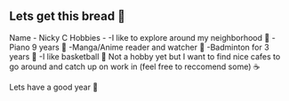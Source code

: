 ## Lets get this bread 🍞 



Name - Nicky C
Hobbies - 
-I like to explore around my neighborhood 🚶
-Piano 9 years 🎹
-Manga/Anime reader and watcher 👀
-Badminton for 3 years 🏸
-I like basketball 🏀
Not a hobby yet but I want to find nice cafes to go around and catch up on work in (feel free to reccomend some) ☕

Lets have a good year 📢
